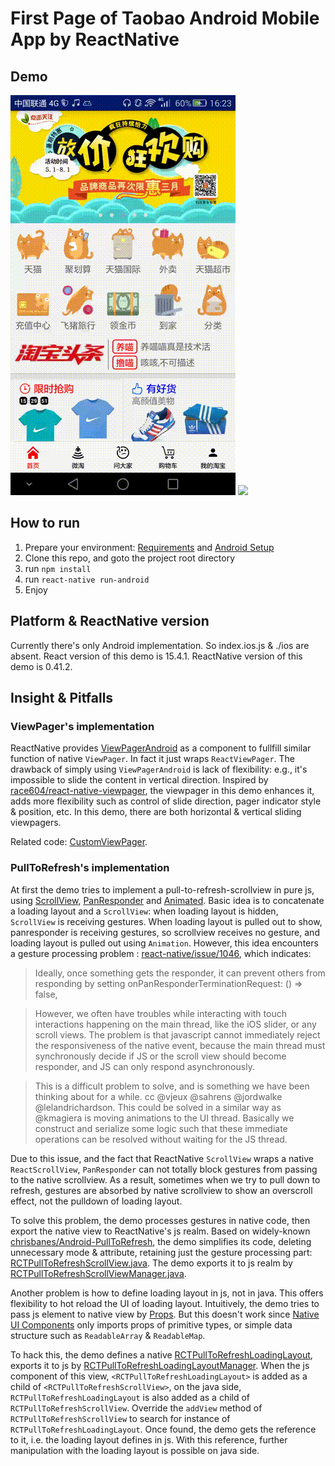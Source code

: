 # First Page of Taobao Android Mobile App by ReactNative

## Demo
![](./demo/demo1.gif) ![](./demo/demo2.gif)

## How to run
1. Prepare your environment: [Requirements](http://facebook.github.io/react-native/docs/getting-started.html#requirements) and [Android Setup](http://facebook.github.io/react-native/docs/android-setup.html)
2. Clone this repo, and goto the project root directory
3. run `npm install`
4. run `react-native run-android`
5. Enjoy

## Platform & ReactNative version
Currently there's only Android implementation. So index.ios.js & ./ios are absent. 
React version of this demo is 15.4.1. ReactNative version of this demo is 0.41.2.

## Insight & Pitfalls

### ViewPager's implementation
ReactNative provides [ViewPagerAndroid](https://facebook.github.io/react-native/docs/viewpagerandroid.html) as a component to fullfill similar function of native `ViewPager`. In fact it just wraps `ReactViewPager`. The drawback of simply using `ViewPagerAndroid` is lack of flexibility: e.g., it's impossible to slide the content in vertical direction. Inspired by [race604/react-native-viewpager](https://github.com/race604/react-native-viewpager), the viewpager in this demo enhances it, adds more flexibility such as control of slide direction, pager indicator style & position, etc. In this demo, there are both horizontal & vertical sliding viewpagers.

Related code: [CustomViewPager](./view/CustomViewPager.js).

### PullToRefresh's implementation
At first the demo tries to implement a pull-to-refresh-scrollview in pure js, using [ScrollView](https://facebook.github.io/react-native/docs/scrollview.html), [PanResponder](https://facebook.github.io/react-native/docs/panresponder.html) and [Animated](https://facebook.github.io/react-native/docs/animated.html). Basic idea is to concatenate a loading layout and a `ScrollView`: when loading layout is hidden, `ScrollView` is receiving gestures. When loading layout is pulled out to show, panresponder is receiving gestures, so scrollview receives no gesture, and loading layout is pulled out using `Animation`. However, this idea encounters a gesture processing problem : [react-native/issue/1046](https://github.com/facebook/react-native/issues/1046), which indicates:
> Ideally, once something gets the responder, it can prevent others from responding by setting onPanResponderTerminationRequest: () => false,

> However, we often have troubles while interacting with touch interactions happening on the main thread, like the iOS slider, or any scroll views. The problem is that javascript cannot immediately reject the responsiveness of the native event, because the main thread must synchronously decide if JS or the scroll view should become responder, and JS can only respond asynchronously.

> This is a difficult problem to solve, and is something we have been thinking about for a while. cc @vjeux @sahrens @jordwalke @lelandrichardson. This could be solved in a similar way as @kmagiera is moving animations to the UI thread. Basically we construct and serialize some logic such that these immediate operations can be resolved without waiting for the JS thread.

Due to this issue, and the fact that ReactNative `ScrollView` wraps a native `ReactScrollView`, `PanResponder` can not totally block gestures from passing to the native scrollview. As a result, sometimes when we try to pull down to refresh, gestures are absorbed by native scrollview to show an overscroll effect, not the pulldown of loading layout.

To solve this problem, the demo processes gestures in native code, then export the native view to ReactNative's js realm. Based on widely-known [chrisbanes/Android-PullToRefresh](https://github.com/chrisbanes/Android-PullToRefresh), the demo simplifies its code, deleting unnecessary mode & attribute, retaining just the gesture processing part: [RCTPullToRefreshScrollView.java](./android/app/src/main/java/com/rntaobao/pullToRefresh/view/RCTPullToRefreshScrollView.java). The demo exports it to js realm by [RCTPullToRefreshScrollViewManager.java](./android/app/src/main/java/com/rntaobao/pullToRefresh/viewManager/RCTPullToRefreshScrollViewManager.java).

Another problem is how to define loading layout in js, not in java. This offers flexibility to hot reload the UI of loading layout. Intuitively, the demo tries to pass js element to native view by [Props](https://facebook.github.io/react-native/docs/props.html). But this doesn't work since [Native UI Components](https://facebook.github.io/react-native/docs/native-components-android.html) only imports props of primitive types, or simple data structure such as `ReadableArray` & `ReadableMap`. 

To hack this, the demo defines a native [RCTPullToRefreshLoadingLayout](./android/app/src/main/java/com/rntaobao/pullToRefresh/view/RCTPullToRefreshLoadingLayout.java), exports it to js by [RCTPullToRefreshLoadingLayoutManager](./android/app/src/main/java/com/rntaobao/pullToRefresh/viewManager/RCTPullToRefreshLoadingLayoutManager.java). When the js component of this view, `<RCTPullToRefreshLoadingLayout>` is added as a child of `<RCTPullToRefreshScrollView>`, on the java side, `RCTPullToRefreshLoadingLayout` is also added as a child of `RCTPullToRefreshScrollView`. Override the `addView` method of `RCTPullToRefreshScrollView` to search for instance of `RCTPullToRefreshLoadingLayout`. Once found, the demo gets the reference to it, i.e. the loading layout defines in js. With this reference, further manipulation with the loading layout is possible on java side.


